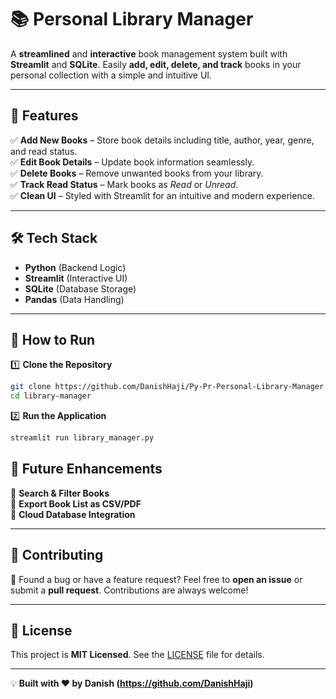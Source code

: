 # 📚 Personal Library Manager  

A **streamlined** and **interactive** book management system built with **Streamlit** and **SQLite**. Easily **add, edit, delete, and track** books in your personal collection with a simple and intuitive UI.  
 

---

## 🚀 Features  

✅ **Add New Books** – Store book details including title, author, year, genre, and read status.  
✅ **Edit Book Details** – Update book information seamlessly.  
✅ **Delete Books** – Remove unwanted books from your library.  
✅ **Track Read Status** – Mark books as *Read* or *Unread*.  
✅ **Clean UI** – Styled with Streamlit for an intuitive and modern experience.  

---

## 🛠️ Tech Stack  

- **Python** (Backend Logic)  
- **Streamlit** (Interactive UI)  
- **SQLite** (Database Storage)  
- **Pandas** (Data Handling)  

---

## 🎯 How to Run  

1️⃣ **Clone the Repository**  
```bash
git clone https://github.com/DanishHaji/Py-Pr-Personal-Library-Manager.git
cd library-manager
```

2️⃣ **Run the Application**  
```bash
streamlit run library_manager.py
```


## 📌 Future Enhancements  

🚀 **Search & Filter Books**  
🚀 **Export Book List as CSV/PDF**  
🚀 **Cloud Database Integration**  

---

## 🤝 Contributing  

🎯 Found a bug or have a feature request? Feel free to **open an issue** or submit a **pull request**. Contributions are always welcome!  

---

## 📝 License  

This project is **MIT Licensed**. See the [LICENSE](LICENSE) file for details.  

---

💡 **Built with ❤️ by Danish (https://github.com/DanishHaji)**  

